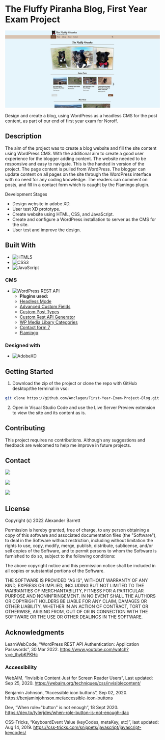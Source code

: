 # The Fluffy Piranha Blog, First Year Exam Project

![Homepage Preview](/report_documentation/site_preview.jpg)

Design and create a blog, using WordPress as a headless CMS for the post content, as part of our end of first year exam for Noroff.

## Description

The aim of the project was to create a blog website and fill the site content using WordPress CMS. With the additional aim to create a good user experience for the blogger adding content. The website needed to be responsive and easy to navigate. This is the handed in version of the project. The page content is pulled from WordPress. The blogger can update content on all pages on the site through the WordPress interface with no need for any coding knowledge. The readers can comment on posts, and fill in a contact form which is caught by the Flamingo plugin. 

Development Stages

- Design website in adobe XD.
- User test XD prototype.
- Create website using HTML, CSS, and JavaScript.
- Create and configure a WordPress installation to server as the CMS for the site.
- User test and improve the design.

## Built With

- ![HTML5](https://img.shields.io/badge/-HTML5-E34F26?logo=html5&logoColor=white&logoWidth=30&style=plastic)
- ![CSS3](https://img.shields.io/badge/-CSS3-1572B6?logo=css3&logoColor=white&logoWidth=30&style=plastic)
- ![JavaScript](https://img.shields.io/badge/-JavaScript-F7DF1E?logo=javascript&logoColor=white&logoWidth=30&style=plastic)

### CMS
- ![WordPress REST API](https://img.shields.io/badge/-WordPress%20REST%20API-21759B?logo=wordpress&logoColor=white&logoWidth=30&style=plastic)
  - **Plugins used:**
  - [Headless Mode](https://wordpress.org/plugins/headless-mode/)
  - [Advanced Custom Fields](https://wordpress.org/plugins/advanced-custom-fields/)
  - [Custom Post Types](https://wordpress.org/plugins/custom-post-type-ui/)
  - [Custom Rest API Generator](https://wordpress.org/plugins/wp-custom-rest-api-generator/)
  - [WP Media Libary Categories](https://wordpress.org/plugins/wp-media-library-categories/)
  - [Contact form 7](https://wordpress.org/plugins/contact-form-7/)
  - [Flamingo](https://wordpress.org/plugins/flamingo/)


### Designed with

- ![AdobeXD](https://img.shields.io/badge/-Adobe%20XD-FF61F6?logo=adobe%20xd&logoColor=white&logoWidth=30&style=plastic)

## Getting Started

1. Download the zip of the project or clone the repo with GitHub desktop/the terminal in vsc:

```bash
git clone https://github.com/Anclagen/First-Year-Exam-Project-Blog.git
```

2. Open in Visual Studio Code and use the Live Server Preview extension to view the site and its content as is.

## Contributing

This project requires no contributions. Although any suggestions and feedback are welcomed to help me improve in future projects.

## Contact

[<img src="https://img.shields.io/badge/Discord-7289DA?style=for-the-badge&logo=discord&logoColor=white">](https://discordapp.com/users/178264761199362048)


[<img src="https://img.shields.io/badge/LinkedIn-0077B5?style=for-the-badge&logo=linkedin&logoColor=white">](https://www.linkedin.com/in/alexander-barrett-64568a47/)


[<img src="https://img.shields.io/badge/Gmail-D14836?style=for-the-badge&logo=gmail&logoColor=white">](mailto:alexanderbarrett189@gmail.com)

## License

Copyright (c) 2022 Alexander Barrett

Permission is hereby granted, free of charge, to any person obtaining a copy
of this software and associated documentation files (the "Software"), to deal
in the Software without restriction, including without limitation the rights
to use, copy, modify, merge, publish, distribute, sublicense, and/or sell
copies of the Software, and to permit persons to whom the Software is
furnished to do so, subject to the following conditions:

The above copyright notice and this permission notice shall be included in all
copies or substantial portions of the Software.

THE SOFTWARE IS PROVIDED "AS IS", WITHOUT WARRANTY OF ANY KIND, EXPRESS OR
IMPLIED, INCLUDING BUT NOT LIMITED TO THE WARRANTIES OF MERCHANTABILITY,
FITNESS FOR A PARTICULAR PURPOSE AND NONINFRINGEMENT. IN NO EVENT SHALL THE
AUTHORS OR COPYRIGHT HOLDERS BE LIABLE FOR ANY CLAIM, DAMAGES OR OTHER
LIABILITY, WHETHER IN AN ACTION OF CONTRACT, TORT OR OTHERWISE, ARISING FROM,
OUT OF OR IN CONNECTION WITH THE SOFTWARE OR THE USE OR OTHER DEALINGS IN THE
SOFTWARE.

## Acknowledgments

LearnWebCode, “WordPress REST API Authentication: Application Passwords”, 30 Mar 2022. https://www.youtube.com/watch?v=e_thybKPKHc

### Accessibility

WebAIM, “Invisible Content Just for Screen Reader Users”, Last updated: Sep 25, 2020. https://webaim.org/techniques/css/invisiblecontent/

Benjamin Johnson, “Accessible icon buttons”, Sep 02, 2020. https://benjaminjohnson.me/accessible-icon-buttons

Dev, “When role="button" is not enough”, 18 Sept 2020. https://dev.to/tylerjdev/when-role-button-is-not-enough-dac

CSS-Tricks, “KeyboardEvent Value (keyCodes, metaKey, etc)”, last updated: Aug 14, 2019. https://css-tricks.com/snippets/javascript/javascript-keycodes/ 
